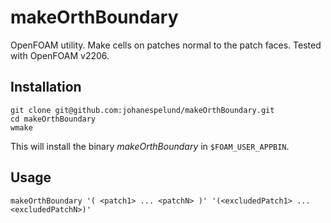 # makeOrthBoundary
OpenFOAM utility. Make cells on patches normal to the patch faces.
Tested with OpenFOAM v2206.

## Installation

```console
git clone git@github.com:johanespelund/makeOrthBoundary.git
cd makeOrthBoundary
wmake
```
This will install the binary *makeOrthBoundary* in `$FOAM_USER_APPBIN`.

## Usage
```console
makeOrthBoundary '( <patch1> ... <patchN> )' '(<excludedPatch1> ... <excludedPatchN>)'
```
